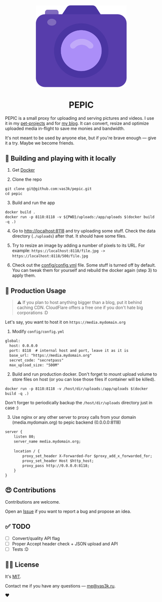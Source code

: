 <div align="center">
  <br>
  <img src="static/images/logo.png" width="300" alt="">
  <h1>PEPIC</h1>
</div>

PEPIC is a small proxy for uploading and serving pictures and videos. 
I use it in my [pet-projects](https://github.com/vas3k/vas3k.club) and for [my blog](https://vas3k.com). 
It can convert, resize and optimize uploaded media in-flight to save me monies and bandwidth. 

It's not meant to be used by anyone else, but if you're brave enough — give it a try. Maybe we become friends.

## 🔮 Building and playing with it locally

1. Get [Docker](https://www.docker.com/get-started)

2. Clone the repo

```
git clone git@github.com:vas3k/pepic.git
cd pepic
```

3. Build and run the app

```
docker build .
docker run -p 8118:8118 -v ${PWD}/uploads:/app/uploads $(docker build -q .)
```

4. Go to [http://localhost:8118](http://localhost:8118) and try uploading some stuff. 
Check the data directory (`./uploads`) after that. It should have some files.

5. Try to resize an image by adding a number of pixels to its URL. For example: `https://localhost:8118/file.jpg -> https://localhost:8118/500/file.jpg`

6. Check out the [config/config.yml](config/config.yml) file. Some stuff is turned off by default.
You can tweak them for yourself and rebuild the docker again (step 3) to apply them.

## 🚢 Production Usage

> ⚠️ If you plan to host anything bigger than a blog, put it behind caching CDN. 
> CloudFlare offers a free one if you don't hate big corporations :D

Let's say, you want to host it on `https://media.mydomain.org`

 1. Modify `config/config.yml`

```
global:
  host: 0.0.0.0 
  port: 8118  # internal host and port, leave it as it is
  base_url: "https://media.mydomain.org"
  secret_code: "secretpass"
  max_upload_size: "500M"
```

 2. Build and run production docker. Don't forget to mount upload volume to store files on host (or you can lose those files if container will be killed).

```
docker run -p 8118:8118 -v /host/dir/uploads:/app/uploads $(docker build -q .)
```

Don't forger to periodically backup the `/host/dir/uploads` directory just in case :)

 3. Use nginx or any other server to proxy calls from your domain (media.mydomain.org) to pepic backend (0.0.0.0:8118)

```
server {
    listen 80;
    server_name media.mydomain.org;

    location / {
        proxy_set_header X-Forwarded-For $proxy_add_x_forwarded_for;
        proxy_set_header Host $http_host;
        proxy_pass http://0.0.0.0:8118;
    }
}
```

## 😍 Contributions

Contributions are welcome.  

Open an [Issue](https://github.com/vas3k/vas3k.club/issues) if you want to report a bug and propose an idea.

## ✅ TODO

- [ ] Convert/quality API flag
- [ ] Proper Accept header check + JSON upload and API
- [ ] Tests :D

## 👩‍💼 License 

It's [MIT](LICENSE).

Contact me if you have any questions — [me@vas3k.ru](mailto:me@vas3k.ru).

❤️
